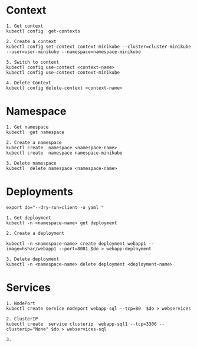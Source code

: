 # Context

    1. Get context
    kubectl config  get-contexts 

    2. Create a context
    kubectl config set-context context-minikube --cluster=cluster-minikube --user=user-minikube --namespace=namespace-minikube

    3. Switch to context 
    kubectl config use-context <context-name>
    kubectl config use-context context-minikube

    4. Delete Context
    kubectl config delete-context <context-name>

# Namespace


    1. Get namespace
    kubectl  get namespace

    2. Create a namespace
    kubectl create  namespace <namespace-name>
    kubectl create  namespace namespace-minikube 

    3. Delete namespace
    kubectl  delete namespace <namespace-name>

# Deployments
    
    export do="--dry-run=client -o yaml "

    1. Get deployment
    kubectl -n <namespace-name> get deployment

    2. Create a deployment

    kubectl -n <namespace-name> create deployment webapp1 --image=hshar/webapp1 --port=8081 $do > webapp-deployment

    3. Delete deployment
    kubectl -n <namespace-name> delete deployment <deployment-name> 

# Services
    1. NodePort
    kubectl create service nodeport webapp-sql --tcp=80  $do > webservices
    
    2. ClusterIP
    kubectl create  service clusterip  webapp-sql1 --tcp=3306 --clusterip="None" $do > webservices-sql

    3.